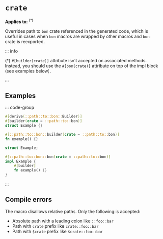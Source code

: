 # `crate`

**Applies to:** <Badge text="structs"/> <Badge text="functions"/> <Badge text="methods"/><sup>(\*)</sup>

Overrides path to `bon` crate referenced in the generated code, which is useful in cases when `bon` macros are wrapped by other macros and `bon` crate is reexported.

::: info

(\*) `#[builder(crate)]` attribute isn't accepted on associated methods. Instead, you should use the `#[bon(crate)]` attribute on top of the impl block (see examples below).

:::

## Examples

::: code-group

```rust ignore [Struct]
#[derive(::path::to::bon::Builder)]
#[builder(crate = ::path::to::bon)]
struct Example {}
```

```rust ignore [Function]
#[::path::to::bon::builder(crate = ::path::to::bon)]
fn example() {}
```

```rust ignore [Method]
struct Example;

#[::path::to::bon::bon(crate = ::path::to::bon)]
impl Example {
    #[builder]
    fn example() {}
}
```

:::

## Compile errors

The macro disallows relative paths. Only the following is accepted:

- Absolute path with a leading colon like `::foo::bar`
- Path with `crate` prefix like `crate::foo::bar`
- Path with `$crate` prefix like `$crate::foo::bar`
